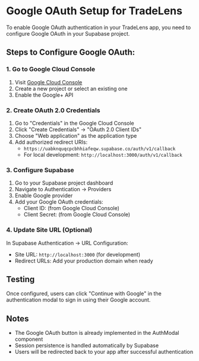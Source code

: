 # Google OAuth Setup for TradeLens

To enable Google OAuth authentication in your TradeLens app, you need to configure Google OAuth in your Supabase project.

## Steps to Configure Google OAuth:

### 1. Go to Google Cloud Console

1. Visit [Google Cloud Console](https://console.cloud.google.com/)
2. Create a new project or select an existing one
3. Enable the Google+ API

### 2. Create OAuth 2.0 Credentials

1. Go to "Credentials" in the Google Cloud Console
2. Click "Create Credentials" → "OAuth 2.0 Client IDs"
3. Choose "Web application" as the application type
4. Add authorized redirect URIs:
   - `https://uabknquqcpcbhhiafeqw.supabase.co/auth/v1/callback`
   - For local development: `http://localhost:3000/auth/v1/callback`

### 3. Configure Supabase

1. Go to your Supabase project dashboard
2. Navigate to Authentication → Providers
3. Enable Google provider
4. Add your Google OAuth credentials:
   - Client ID: (from Google Cloud Console)
   - Client Secret: (from Google Cloud Console)

### 4. Update Site URL (Optional)

In Supabase Authentication → URL Configuration:

- Site URL: `http://localhost:3000` (for development)
- Redirect URLs: Add your production domain when ready

## Testing

Once configured, users can click "Continue with Google" in the authentication modal to sign in using their Google account.

## Notes

- The Google OAuth button is already implemented in the AuthModal component
- Session persistence is handled automatically by Supabase
- Users will be redirected back to your app after successful authentication
